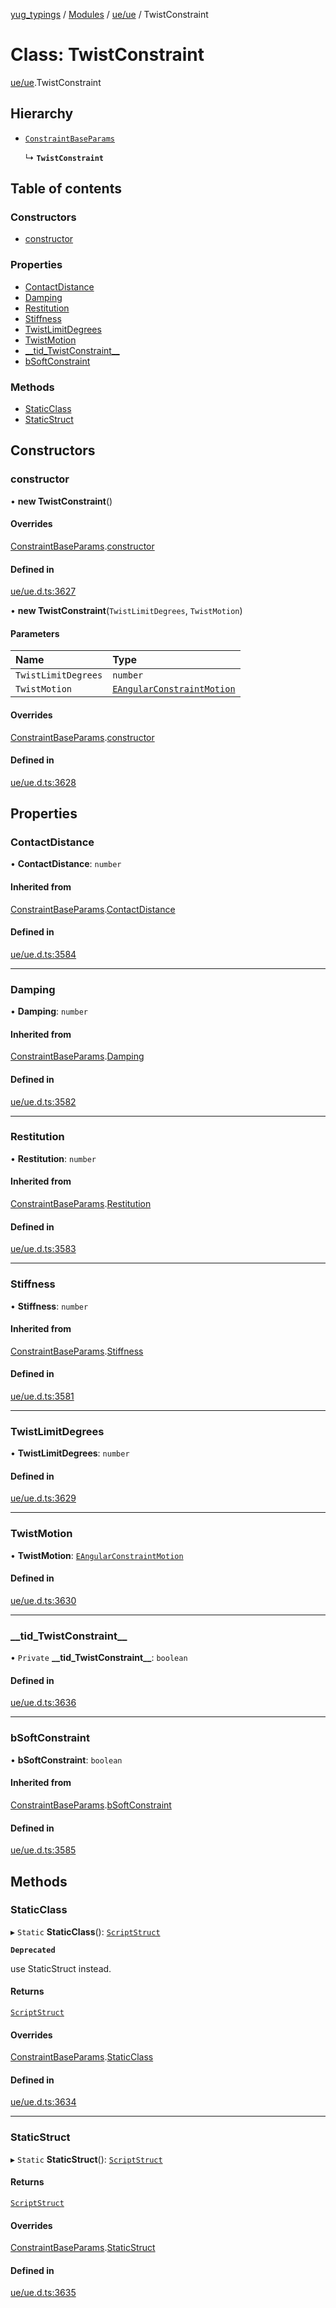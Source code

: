 [yug_typings](../README.md) / [Modules](../modules.md) / [ue/ue](../modules/ue_ue.md) / TwistConstraint

# Class: TwistConstraint

[ue/ue](../modules/ue_ue.md).TwistConstraint

## Hierarchy

- [`ConstraintBaseParams`](ue_ue.ConstraintBaseParams.md)

  ↳ **`TwistConstraint`**

## Table of contents

### Constructors

- [constructor](ue_ue.TwistConstraint.md#constructor)

### Properties

- [ContactDistance](ue_ue.TwistConstraint.md#contactdistance)
- [Damping](ue_ue.TwistConstraint.md#damping)
- [Restitution](ue_ue.TwistConstraint.md#restitution)
- [Stiffness](ue_ue.TwistConstraint.md#stiffness)
- [TwistLimitDegrees](ue_ue.TwistConstraint.md#twistlimitdegrees)
- [TwistMotion](ue_ue.TwistConstraint.md#twistmotion)
- [\_\_tid\_TwistConstraint\_\_](ue_ue.TwistConstraint.md#__tid_twistconstraint__)
- [bSoftConstraint](ue_ue.TwistConstraint.md#bsoftconstraint)

### Methods

- [StaticClass](ue_ue.TwistConstraint.md#staticclass)
- [StaticStruct](ue_ue.TwistConstraint.md#staticstruct)

## Constructors

### constructor

• **new TwistConstraint**()

#### Overrides

[ConstraintBaseParams](ue_ue.ConstraintBaseParams.md).[constructor](ue_ue.ConstraintBaseParams.md#constructor)

#### Defined in

[ue/ue.d.ts:3627](https://github.com/YugMetaverse/yug_typings/blob/b7d9b19/ue/ue.d.ts#L3627)

• **new TwistConstraint**(`TwistLimitDegrees`, `TwistMotion`)

#### Parameters

| Name | Type |
| :------ | :------ |
| `TwistLimitDegrees` | `number` |
| `TwistMotion` | [`EAngularConstraintMotion`](../enums/ue_ue.EAngularConstraintMotion.md) |

#### Overrides

[ConstraintBaseParams](ue_ue.ConstraintBaseParams.md).[constructor](ue_ue.ConstraintBaseParams.md#constructor)

#### Defined in

[ue/ue.d.ts:3628](https://github.com/YugMetaverse/yug_typings/blob/b7d9b19/ue/ue.d.ts#L3628)

## Properties

### ContactDistance

• **ContactDistance**: `number`

#### Inherited from

[ConstraintBaseParams](ue_ue.ConstraintBaseParams.md).[ContactDistance](ue_ue.ConstraintBaseParams.md#contactdistance)

#### Defined in

[ue/ue.d.ts:3584](https://github.com/YugMetaverse/yug_typings/blob/b7d9b19/ue/ue.d.ts#L3584)

___

### Damping

• **Damping**: `number`

#### Inherited from

[ConstraintBaseParams](ue_ue.ConstraintBaseParams.md).[Damping](ue_ue.ConstraintBaseParams.md#damping)

#### Defined in

[ue/ue.d.ts:3582](https://github.com/YugMetaverse/yug_typings/blob/b7d9b19/ue/ue.d.ts#L3582)

___

### Restitution

• **Restitution**: `number`

#### Inherited from

[ConstraintBaseParams](ue_ue.ConstraintBaseParams.md).[Restitution](ue_ue.ConstraintBaseParams.md#restitution)

#### Defined in

[ue/ue.d.ts:3583](https://github.com/YugMetaverse/yug_typings/blob/b7d9b19/ue/ue.d.ts#L3583)

___

### Stiffness

• **Stiffness**: `number`

#### Inherited from

[ConstraintBaseParams](ue_ue.ConstraintBaseParams.md).[Stiffness](ue_ue.ConstraintBaseParams.md#stiffness)

#### Defined in

[ue/ue.d.ts:3581](https://github.com/YugMetaverse/yug_typings/blob/b7d9b19/ue/ue.d.ts#L3581)

___

### TwistLimitDegrees

• **TwistLimitDegrees**: `number`

#### Defined in

[ue/ue.d.ts:3629](https://github.com/YugMetaverse/yug_typings/blob/b7d9b19/ue/ue.d.ts#L3629)

___

### TwistMotion

• **TwistMotion**: [`EAngularConstraintMotion`](../enums/ue_ue.EAngularConstraintMotion.md)

#### Defined in

[ue/ue.d.ts:3630](https://github.com/YugMetaverse/yug_typings/blob/b7d9b19/ue/ue.d.ts#L3630)

___

### \_\_tid\_TwistConstraint\_\_

• `Private` **\_\_tid\_TwistConstraint\_\_**: `boolean`

#### Defined in

[ue/ue.d.ts:3636](https://github.com/YugMetaverse/yug_typings/blob/b7d9b19/ue/ue.d.ts#L3636)

___

### bSoftConstraint

• **bSoftConstraint**: `boolean`

#### Inherited from

[ConstraintBaseParams](ue_ue.ConstraintBaseParams.md).[bSoftConstraint](ue_ue.ConstraintBaseParams.md#bsoftconstraint)

#### Defined in

[ue/ue.d.ts:3585](https://github.com/YugMetaverse/yug_typings/blob/b7d9b19/ue/ue.d.ts#L3585)

## Methods

### StaticClass

▸ `Static` **StaticClass**(): [`ScriptStruct`](ue_ue.ScriptStruct.md)

**`Deprecated`**

use StaticStruct instead.

#### Returns

[`ScriptStruct`](ue_ue.ScriptStruct.md)

#### Overrides

[ConstraintBaseParams](ue_ue.ConstraintBaseParams.md).[StaticClass](ue_ue.ConstraintBaseParams.md#staticclass)

#### Defined in

[ue/ue.d.ts:3634](https://github.com/YugMetaverse/yug_typings/blob/b7d9b19/ue/ue.d.ts#L3634)

___

### StaticStruct

▸ `Static` **StaticStruct**(): [`ScriptStruct`](ue_ue.ScriptStruct.md)

#### Returns

[`ScriptStruct`](ue_ue.ScriptStruct.md)

#### Overrides

[ConstraintBaseParams](ue_ue.ConstraintBaseParams.md).[StaticStruct](ue_ue.ConstraintBaseParams.md#staticstruct)

#### Defined in

[ue/ue.d.ts:3635](https://github.com/YugMetaverse/yug_typings/blob/b7d9b19/ue/ue.d.ts#L3635)
